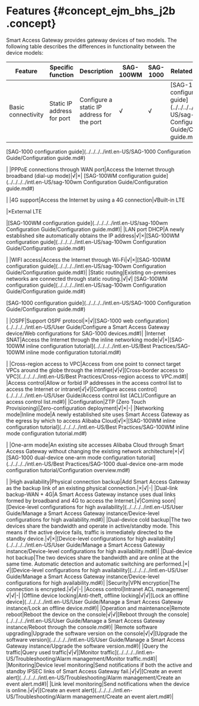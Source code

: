 # Features {#concept_ejm_bhs_j2b .concept}

Smart Access Gateway provides gateway devices of two models. The following table describes the differences in functionality between the device models:

|Feature|Specific function|Description|SAG-100WM|SAG-1000|Related documents|
|-------|-----------------|-----------|---------|--------|-----------------|
|Basic connectivity|Static IP address for port|Configure a static IP address for the port|√|√| [SAG-100WM configuration guide](../../../../intl.en-US/sag-100wm Configuration Guide/Configuration guide.md#)

 [SAG-1000 configuration guide](../../../../intl.en-US/SAG-1000 Configuration Guide/Configuration guide.md#)

 |
|PPPoE connections through WAN port|Access the Internet through broadband \(dial-up mode\)|√|×| [SAG-100WM configuration guide](../../../../intl.en-US/sag-100wm Configuration Guide/Configuration guide.md#)

 |
|4G support|Access the Internet by using a 4G connection|√Built-in LTE

|×External LTE

|[SAG-100WM configuration guide](../../../../intl.en-US/sag-100wm Configuration Guide/Configuration guide.md#)|
|LAN port DHCP|A newly established site automatically obtains the IP address|√|×|[SAG-100WM configuration guide](../../../../intl.en-US/sag-100wm Configuration Guide/Configuration guide.md#)

|
|WIFI access|Access the Internet through Wi-Fi|√|×|[SAG-100WM configuration guide](../../../../intl.en-US/sag-100wm Configuration Guide/Configuration guide.md#)|
|Static routing|Existing on-premises networks are connected through static routing.|√|√| [SAG-100WM configuration guide](../../../../intl.en-US/sag-100wm Configuration Guide/Configuration guide.md#)

 [SAG-1000 configuration guide](../../../../intl.en-US/SAG-1000 Configuration Guide/Configuration guide.md#)

 |
|OSPF|Support OSPF protocol|×|√|[SAG-1000 web configuration](../../../../intl.en-US/User Guide/Configure a Smart Access Gateway device/Web configurations for SAG-1000 devices.md#)|
|Internet SNAT|Access the Internet through the inline networking mode|√|×|[SAG-100WM inline configuration tutorial](../../../../intl.en-US/Best Practices/SAG-100WM inline mode configuration tutorial.md#)

|
|Cross-region access to VPC|Access from one point to connect target VPCs around the globe through the intranet|√|√|[Cross-border access to VPC](../../../../intl.en-US/Best Practices/Cross-region access to VPC.md#)|
|Access control|Allow or forbid IP addresses in the access control list to access the Internet or intranet|√|√|[Configure access control](../../../../intl.en-US/User Guide/Access control list (ACL)/Configure an access control list.md#)|
|Configuration|ZTP \(Zero Touch Provisioning\)|Zero-configuration deployment|√|×|-|
|Networking mode|Inline mode|A newly established site uses Smart Access Gateway as the egress by which to access Alibaba Cloud|√|×|[SAG-100WM inline configuration tutorial](../../../../intl.en-US/Best Practices/SAG-100WM inline mode configuration tutorial.md#)

|
|One-arm mode|An existing site accesses Alibaba Cloud through Smart Access Gateway without changing the existing network architecture|×|√|[SAG-1000 dual-device one-arm mode configuration tutorial](../../../../intl.en-US/Best Practices/SAG-1000 dual-device one-arm mode configuration tutorial/Configuration overview.md#)

|
|High availability|Physical connection backup|Add Smart Access Gateway as the backup link of an existing physical connection.|×|√|-|
|Dual-link backup-WAN + 4G|A Smart Access Gateway instance uses dual links formed by broadband and 4G to access the Internet.|√|Coming soon|[Device-level configurations for high availability](../../../../intl.en-US/User Guide/Manage a Smart Access Gateway instance/Device-level configurations for high availability.md#)|
|Dual-device cold backup|The two devices share the bandwidth and operate in active/standby mode. This means if the active device fails, traffic is immediately directed to the standby device.|√|×|[Device-level configurations for high availability](../../../../intl.en-US/User Guide/Manage a Smart Access Gateway instance/Device-level configurations for high availability.md#)|
|Dual-device hot backup|The two devices share the bandwidth and are online at the same time. Automatic detection and automatic switching are performed.|×|√|[Device-level configurations for high availability](../../../../intl.en-US/User Guide/Manage a Smart Access Gateway instance/Device-level configurations for high availability.md#)|
|Security|VPN encryption|The connection is encrypted.|√|√|-|
|Access control|Intranet ACL management|√|√|-|
|Offline device locking|Anti-theft, offline locking|√|√|[Lock an offline device](../../../../intl.en-US/User Guide/Manage a Smart Access Gateway instance/Lock an offline device.md#)|
|Operation and maintenance|Remote reboot|Reboot the device on the console|√|√|[Reboot through the console](../../../../intl.en-US/User Guide/Manage a Smart Access Gateway instance/Reboot through the console.md#)|
|Remote software upgrading|Upgrade the software version on the console|√|√|[Upgrade the software version](../../../../intl.en-US/User Guide/Manage a Smart Access Gateway instance/Upgrade the software version.md#)|
|Query the traffic|Query used traffic|√|√|[Monitor traffic](../../../../intl.en-US/Troubleshooting/Alarm management/Monitor traffic.md#)|
|Monitoring|Device level monitoring|Send notifications if both the active and standby IPSEC links of Smart Access Gateway fail.|√|√|[Create an event alert](../../../../intl.en-US/Troubleshooting/Alarm management/Create an event alert.md#)|
|Link level monitoring|Send notifications when the device is online.|√|√|[Create an event alert](../../../../intl.en-US/Troubleshooting/Alarm management/Create an event alert.md#)|

